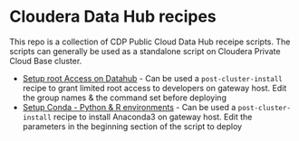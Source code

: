 # Cloudera Data Hub recipes
This repo is a collection of CDP Public Cloud Data Hub receipe scripts. The scripts can generally be used as a standalone script on Cloudera Private Cloud Base cluster.

* [Setup root Access on Datahub](get-root-access.sh) - Can be used a `post-cluster-install` recipe to grant limited root access to developers on gateway host. Edit the group names & the command set before deploying 
* [Setup Conda - Python & R environments](setup-anaconda.sh) - Can be used a `post-cluster-install` recipe to install Anaconda3 on gateway host. Edit the parameters in the beginning section of the script to deploy 